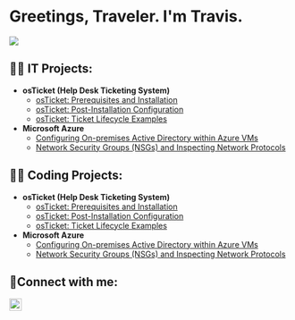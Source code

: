 <h1>Greetings, Traveler. I'm Travis.</h1>
<img Src=https://media.discordapp.net/attachments/1059708875768594432/1155992066212499466/me.cartoon1.png>
<h2>👨‍💻 IT Projects:</h2>

- <b>osTicket (Help Desk Ticketing System)</b>
  - [osTicket: Prerequisites and Installation](https://github.com/TravisCritesIT/osticket->prereqs)
  - [osTicket: Post-Installation Configuration](https://github.com/TravisCritesIT/post-install-config)
  - [osTicket: Ticket Lifecycle Examples](https://github.com/TravisCritesIT/ticket-lifecycle)
- <b>Microsoft Azure</b>
  - [Configuring On-premises Active Directory within Azure VMs](https://github.com/TravisCritesIT/configure-ad)
  - [Network Security Groups (NSGs) and Inspecting Network Protocols](https://github.com/TravisCritesIT/azure-network-protocols)


<h2>👨‍💻 Coding Projects:</h2>

- <b>osTicket (Help Desk Ticketing System)</b>
  - [osTicket: Prerequisites and Installation](https://github.com/TravisCritesIT/osticket-prereqs)
  - [osTicket: Post-Installation Configuration](https://github.com/TravisCritesIT/post-install-config)
  - [osTicket: Ticket Lifecycle Examples](https://github.com/TravisCritesIT/ticket-lifecycle)
- <b>Microsoft Azure</b>
  - [Configuring On-premises Active Directory within Azure VMs](https://github.com/TravisCritesIT/configure-ad)
  - [Network Security Groups (NSGs) and Inspecting Network Protocols](https://github.com/TravisCritesIT/azure-network-protocols)

<h2>🤳Connect with me:</h2>

[<img align="left" alt="Travis | LinkedIn" width="22px" src="https://cdn.jsdelivr.net/npm/simple-icons@v3/icons/linkedin.svg" />][linkedin]

[linkedin]: https://linkedin.com/in/Travis-Crites

